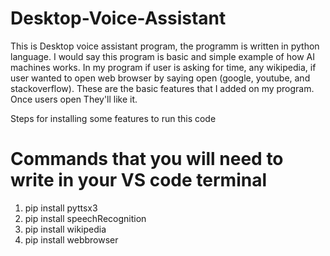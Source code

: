 # Desktop-Voice-Assistant

This is Desktop voice assistant program, the programm is written in python language. I would say
this program is basic and simple example of how AI machines works. In my program 
if user is asking for time, any wikipedia, if user wanted to open web browser by saying open (google, youtube, and stackoverflow). 
These are the basic features that I added on my program. Once users open They'll like it.

Steps for installing some features to run this code

# Commands that you will need to write in your VS code terminal

1) pip install pyttsx3
2) pip install speechRecognition
3) pip install wikipedia
4) pip install webbrowser 
